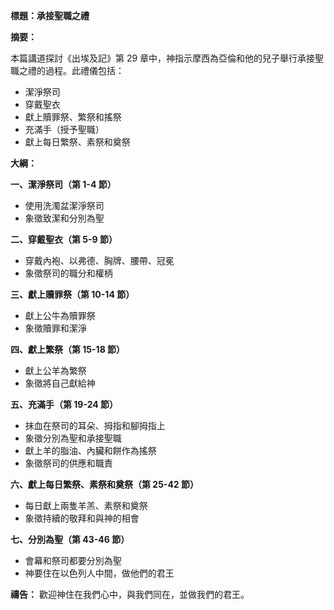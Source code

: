 **標題：承接聖職之禮**

**摘要：**

本篇講道探討《出埃及記》第 29 章中，神指示摩西為亞倫和他的兒子舉行承接聖職之禮的過程。此禮儀包括：

* 潔淨祭司
* 穿戴聖衣
* 獻上贖罪祭、繁祭和搖祭
* 充滿手（授予聖職）
* 獻上每日繁祭、素祭和奠祭

**大綱：**

**一、潔淨祭司（第 1-4 節）**
* 使用洗濁盆潔淨祭司
* 象徵致潔和分別為聖

**二、穿戴聖衣（第 5-9 節）**
* 穿戴內袍、以弗德、胸牌、腰帶、冠冕
* 象徵祭司的職分和權柄

**三、獻上贖罪祭（第 10-14 節）**
* 獻上公牛為贖罪祭
* 象徵贖罪和潔淨

**四、獻上繁祭（第 15-18 節）**
* 獻上公羊為繁祭
* 象徵將自己獻給神

**五、充滿手（第 19-24 節）**
* 抹血在祭司的耳朵、拇指和腳拇指上
* 象徵分別為聖和承接聖職
* 獻上羊的脂油、內臟和餅作為搖祭
* 象徵祭司的供應和職責

**六、獻上每日繁祭、素祭和奠祭（第 25-42 節）**
* 每日獻上兩隻羊羔、素祭和奠祭
* 象徵持續的敬拜和與神的相會

**七、分別為聖（第 43-46 節）**
* 會幕和祭司都要分別為聖
* 神要住在以色列人中間，做他們的君王

**禱告：**
歡迎神住在我們心中，與我們同在，並做我們的君王。